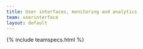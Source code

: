 ```yaml
---
title: User interfaces, monitoring and analytics
team: userinterface
layout: default
---
```


{% include teamspecs.html %}
